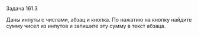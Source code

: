Задача 161.3

Даны инпуты с числами, абзац и кнопка. По нажатию на кнопку найдите сумму чисел из инпутов и запишите эту сумму в текст абзаца.